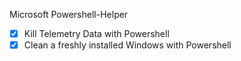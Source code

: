 Microsoft Powershell-Helper
- [x] Kill Telemetry Data with Powershell
- [x] Clean a freshly installed Windows with Powershell
